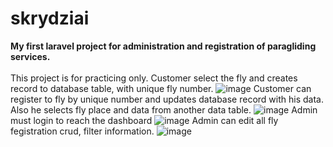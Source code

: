 # skrydziai
<strong>My first laravel project for administration and registration of paragliding services.</strong><br><br>
This project is for practicing only.
Customer select the fly and creates record to database table, with unique fly number.
![image](https://user-images.githubusercontent.com/33114121/128753678-f9a1da4c-44ee-4b68-b205-2180965c7bc8.png)
Customer can register to fly by unique number and updates database record with his data. Also he selects fly place and data from another data table.
![image](https://user-images.githubusercontent.com/33114121/128754192-9c37f26d-9e35-4218-ab99-e11d2ca7600c.png)
Admin must login to reach the dashboard
![image](https://user-images.githubusercontent.com/33114121/128754452-12c97d29-8381-4209-a703-248d799ffc1a.png)
Admin can edit all fly fegistration crud, filter information.
![image](https://user-images.githubusercontent.com/33114121/128754996-250eee31-4b51-49e2-89e2-e7b0a7be5804.png)


